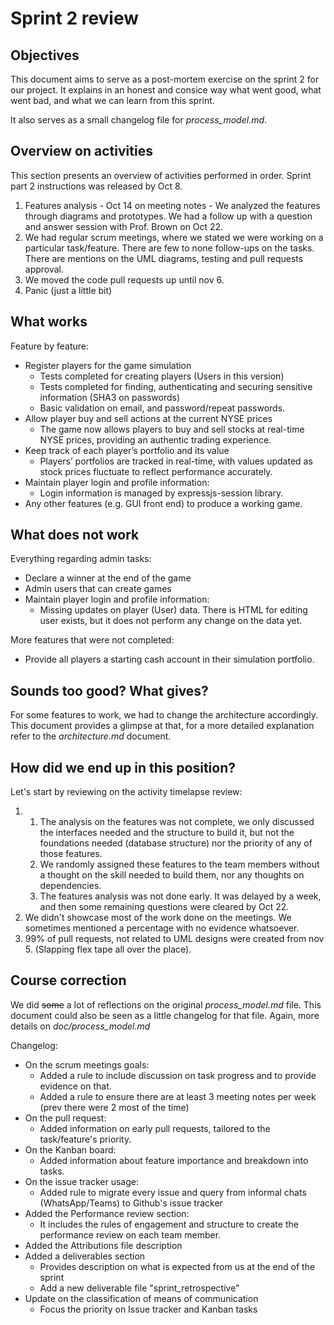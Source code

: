 # Sprint 2 review

## Objectives
This document aims to serve as a post-mortem exercise on the sprint 2 for our project. It explains in an honest and consice way what went good, what went bad, and what we can learn from this sprint.

It also serves as a small changelog file for *process_model.md*.

## Overview on activities

This section presents an overview of activities performed in order. Sprint part 2 instructions was released by Oct 8.
1. Features analysis - Oct 14 on meeting notes - We analyzed the features through diagrams and prototypes. We had a follow up with a question and answer session with Prof. Brown on Oct 22.
2. We had regular scrum meetings, where we stated we were working on a particular task/feature. There are few to none follow-ups on the tasks. There are mentions on the UML diagrams, testing and pull requests approval.
3. We moved the code pull requests up until nov 6.
4. Panic (just a little bit)

## What works
Feature by feature:
* Register players for the game simulation
    * Tests completed for creating players (Users in this version)
    * Tests completed for finding, authenticating and securing sensitive information (SHA3 on passwords)
    * Basic validation on email, and password/repeat passwords.
* Allow player buy and sell actions at the current NYSE prices
    * The game now allows players to buy and sell stocks at real-time NYSE prices, providing an authentic trading experience. 
* Keep track of each player’s portfolio and its value
    * Players’ portfolios are tracked in real-time, with values updated as stock prices fluctuate to reflect performance accurately.
* Maintain player login and profile information:
    * Login information is managed by expressjs-session library.
* Any other features (e.g. GUI front end) to produce a working game. 

## What does not work
Everything regarding admin tasks:
* Declare a winner at the end of the game
* Admin users that can create games
* Maintain player login and profile information:
   * Missing updates on player (User) data. There is HTML for editing user exists, but it does not perform any change on the data yet. 

More features that were not completed:
* Provide all players a starting cash account in their simulation portfolio.

## Sounds too good? What gives?
For some features to work, we had to change the architecture accordingly. This document provides a glimpse at that, for a more detailed explanation refer to the *architecture.md* document.

## How did we end up in this position?
Let's start by reviewing on the activity timelapse review:

1. 1. The analysis on the features was not complete, we only discussed the interfaces needed and the structure to build it, but not the foundations needed (database structure) nor the priority of any of those features.
    2. We randomly assigned these features to the team members without a thought on the skill needed to build them, nor any thoughts on dependencies.
    3. The features analysis was not done early. It was delayed by a week, and then some remaining questions were cleared by Oct 22.
2. We didn't showcase most of the work done on the meetings. We sometimes mentioned a percentage with no evidence whatsoever.
3. 99% of pull requests, not related to UML designs were created from nov 5. (Slapping flex tape all over the place).

## Course correction
We did ~~some~~ a lot of reflections on the original *process_model.md* file. This document could also be seen as a little changelog for that file. Again, more details on *doc/process_model.md*

Changelog:
* On the scrum meetings goals:
    * Added a rule to include discussion on task progress and to provide evidence on that.
    * Added a rule to ensure there are at least 3 meeting notes per week (prev there were 2 most of the time)
* On the pull request:
    * Added information on early pull requests, tailored to the task/feature's priority.
* On the Kanban board:
    * Added information about feature importance and breakdown into tasks.
* On the issue tracker usage:
    * Added rule to migrate every issue and query from informal chats (WhatsApp/Teams) to Github's issue tracker
* Added the Performance review section:
    * It includes the rules of engagement and structure to create the performance review on each team member.
* Added the Attributions file description
* Added a deliverables section
    * Provides description on what is expected from us at the end of the sprint
    * Add a new deliverable file "sprint_retrospective"
* Update on the classification of means of communication
    * Focus the priority on Issue tracker and Kanban tasks
